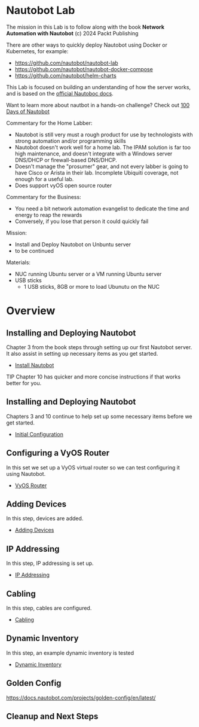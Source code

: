 # Nautobot Lab
The mission in this Lab is to follow along with the book **Network Automation with Nautobot** (c) 2024 Packt Publishing

There are other ways to quickly deploy Nautobot using Docker or Kubernetes, for example:
- https://github.com/nautobot/nautobot-lab
- https://github.com/nautobot/nautobot-docker-compose
- https://github.com/nautobot/helm-charts

This Lab is focused on building an understanding of how the server works, and is based on the [official Nautoboc docs](https://docs.nautobot.com/projects/core/en/stable/installation).

Want to learn more about nautbot in a hands-on challenge? Check out [100 Days of Nautobot](https://networktocode.com/blog/2025-01-17-100-days-of-nautobot/)

Commentary for the Home Labber:
- Nautobot is still very must a rough product for use by technologists with strong automation and/or programming skills
- Nautobot doesn't work well for a home lab. The IPAM solution is far too high maintenance, and doesn't integrate with a Windows server DNS/DHCP or firewall-based DNS/DHCP.
- Doesn't manage the "prosumer" gear, and not every labber is going to have Cisco or Arista in their lab. Incomplete Ubiquiti coverage, not enough for a useful lab.
- Does support vyOS open source router

Commentary for the Business:
- You need a bit network automation evangelist to dedicate the time and energy to reap the rewards
- Conversely, if you lose that person it could quickly fail

Mission:
- Install and Deploy Nautobot on Unbuntu server
- to be continued

Materials:
- NUC running Ubuntu server or a VM running Ubuntu server
- USB sticks
  - 1 USB sticks, 8GB or more to load Ubunutu on the NUC

# Overview
## Installing and Deploying Nautobot
Chapter 3 from the book steps through setting up our first Nautobot server. It also assist in setting up necessary items as you get started.
- [Install Nautobot](1_Install_Nautobot.md)

TIP Chapter 10 has quicker and more concise instructions if that works better for you.

## Installing and Deploying Nautobot
Chapters 3 and 10 continue to help set up some necessary items before we get started.
- [Initial Configuration](2_Initial_Configuration.md)

## Configuring a VyOS Router
In this set we set up a VyOS virtual router so we can test configuring it using Nautobot.
- [VyOS Router](3_VyOS_Router.md)

## Adding Devices
In this step, devices are added.
- [Adding Devices](3_Adding_Devices.md)

## IP Addressing
In this step, IP addressing is set up.
- [IP Addressing](4_IP_Addressing.md)

## Cabling
In this step, cables are configured.
- [Cabling](5_Cabling.md)

## Dynamic Inventory
In this step, an example dynamic inventory is tested
- [Dynamic Inventory](6_Dynamic_Inventory.md)


## Golden Config
https://docs.nautobot.com/projects/golden-config/en/latest/

## Cleanup and Next Steps
